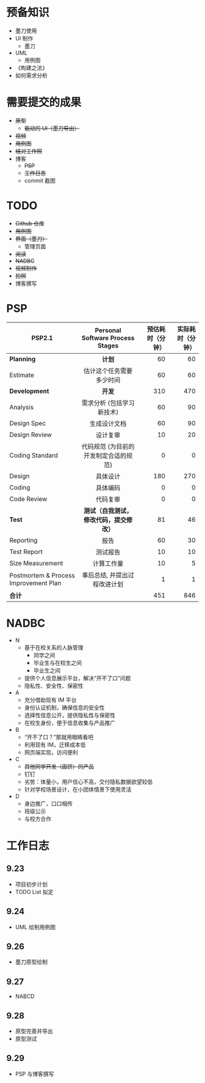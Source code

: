 # 预备知识
- 墨刀使用
- UI 制作
  - 墨刀
- UML
  - 用例图
- 《构建之法》
- 如何需求分析

# 需要提交的成果
- ~~原型~~
  - ~~能动的 UI（墨刀导出）~~
- ~~视频~~
- ~~用例图~~
- ~~结对工作照~~
- 博客
  - ~~PSP~~
  - ~~工作日志~~
  - commit 截图

# TODO
- ~~Github 仓库~~
- ~~用例图~~
- ~~界面（墨刀）~~
  - 管理页面
- ~~阅读~~
- ~~NADBC~~
- ~~视频制作~~
- ~~拍照~~
- 博客撰写

# PSP
PSP2.1 | Personal Software Process Stages | 预估耗时（分钟）|   实际耗时（分钟）
--|:--:|--:|--:
**Planning**|**计划**|60|60
Estimate|估计这个任务需要多少时间|60|60         
**Development**|**开发**|310|470
Analysis|需求分析 (包括学习新技术)|60|90       
Design Spec|生成设计文档|60|90        
Design Review|设计复审|10|20        
Coding Standard|代码规范 (为目前的开发制定合适的规范)|0|0      
Design|具体设计|180|270       
Coding|具体编码|0|0       
Code Review|代码复审|0|0      
**Test**|**测试（自我测试，修改代码，提交修改）**|81|46       
Reporting|报告|60|30      
Test Report|测试报告|10|10      
Size Measurement|计算工作量|10|5        
Postmortem & Process Improvement Plan|事后总结, 并提出过程改进计划|1|1        
|**合计**||451|846

# NADBC
- N
  - 基于在校关系的人脉管理
    - 同学之间
    - 毕业生与在校生之间
    - 毕业生之间
  - 提供个人信息展示平台，解决“开不了口”问题
  - 隐私性、安全性、保密性
- A
  - 充分借助现有 IM 平台
  - 身份认证机制，确保信息的安全性
  - 选择性信息公开，提供隐私性与保密性
  - 在校生身份，便于信息收集与产品推广
- B
  - “开不了口？”那就用眼睛看吧
  - 利用现有 IM，迁移成本低
  - 网页端实现，访问便利
- C
  - ~~其他同学开发（画饼）的产品~~
  - 钉钉
  - 劣势：体量小，用户信心不高，交付隐私数据欲望较低
  - 针对学校场景设计，在小团体情景下使用灵活
- D
  - 身边推广，口口相传
  - 班级公示
  - 与校方合作

# 工作日志
## 9.23
- 项目初步计划
- TODO List 拟定
## 9.24
- UML 绘制用例图
## 9.26
- 墨刀原型绘制
## 9.27
- NABCD
## 9.28
- 原型完善并导出
- 原型测试
## 9.29
- PSP 与博客撰写